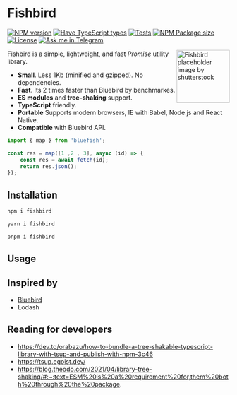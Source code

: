 # Fishbird

[![NPM version](https://badgen.net/npm/v/fishbird)](https://www.npmjs.com/package/fishbird)
[![Have TypeScript types](https://badgen.net/npm/types/fishbird)](https://www.npmjs.com/package/fishbird)
[![Tests](https://github.com/isuvorov/fishbird/actions/workflows/npm-test-publish.yml/badge.svg)](https://github.com/isuvorov/fishbird/actions/workflows/npm-publish.yml)
[![NPM Package size](https://badgen.net/bundlephobia/minzip/fishbird)](https://bundlephobia.com/result?p=fishbird)
[![License](https://badgen.net//github/license/isuvorov/fishbird)](https://github.com/isuvorov/fishbird/blob/master/LICENSE)
[![Ask me in Telegram](https://img.shields.io/badge/Ask%20me%20in-Telegram-brightblue.svg)](https://t.me/isuvorov)

<img src="https://isuvorov.github.io/fishbird/fishbird.png" align="right" 
     alt="Fishbird placeholder image by shutterstock" width="120" height="120">

Fishbird is a simple, lightweight, and fast *Promise* utility library.

- **Small**. Less 1Kb (minified and gzipped). No dependencies.
- **Fast**. Its 2 times faster than Bluebird by benchmarkes.
- **ES modules** and **tree-shaking** support.
- **TypeScript** friendly.
- **Portable** Supports modern browsers, IE with Babel, Node.js and React Native.
- **Compatible** with Bluebird API.

```js
import { map } from 'bluefish';

const res = map([1 ,2 , 3], async (id) => {
    const res = await fetch(id);
    return res.json();
});
```


## Installation

```bash
npm i fishbird
```

```bash
yarn i fishbird
```

```bash
pnpm i fishbird
```

## Usage

## Inspired by  

- [Bluebird](https://github.com/petkaantonov/bluebird)
- Lodash

## Reading for developers

- https://dev.to/orabazu/how-to-bundle-a-tree-shakable-typescript-library-with-tsup-and-publish-with-npm-3c46
- https://tsup.egoist.dev/
- https://blog.theodo.com/2021/04/library-tree-shaking/#:~:text=ESM%20is%20a%20requirement%20for,them%20both%20through%20the%20package.